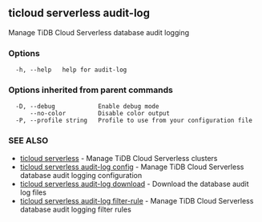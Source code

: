 ## ticloud serverless audit-log

Manage TiDB Cloud Serverless database audit logging

### Options

```
  -h, --help   help for audit-log
```

### Options inherited from parent commands

```
  -D, --debug            Enable debug mode
      --no-color         Disable color output
  -P, --profile string   Profile to use from your configuration file
```

### SEE ALSO

* [ticloud serverless](ticloud_serverless.md)	 - Manage TiDB Cloud Serverless clusters
* [ticloud serverless audit-log config](ticloud_serverless_audit-log_config.md)	 - Manage TiDB Cloud Serverless database audit logging configuration
* [ticloud serverless audit-log download](ticloud_serverless_audit-log_download.md)	 - Download the database audit log files
* [ticloud serverless audit-log filter-rule](ticloud_serverless_audit-log_filter-rule.md)	 - Manage TiDB Cloud Serverless database audit logging filter rules


